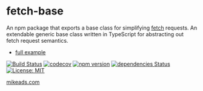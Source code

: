 # fetch-base
An npm package that exports a base class for simplifying [fetch](https://developer.mozilla.org/en-US/docs/Web/API/Fetch_API) requests. An extendable generic base class written in TypeScript for abstracting out fetch request semantics. 

+ [full example](https://github.com/meads/fetch-base-test)


[![Build Status](https://travis-ci.com/meads/fetch-base.svg?branch=master)](https://travis-ci.com/meads/fetch-base)
[![codecov](https://codecov.io/gh/meads/fetch-base/branch/master/graph/badge.svg?sanitize=true)](https://codecov.io/gh/meads/fetch-base)
[![npm version](https://badge.fury.io/js/fetch-base.svg)](https://badge.fury.io/js/fetch-base)
[![dependencies Status](https://david-dm.org/meads/fetch-base/status.svg)](https://david-dm.org/meads/fetch-base)
[![License: MIT](https://img.shields.io/badge/License-MIT-green.svg)](https://opensource.org/licenses/MIT)
 
[mikeads.com](https://mikeads.com/)
